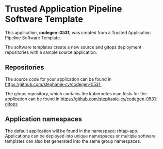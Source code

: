 # Trusted Application Pipeline Software Template

This application, **codegen-0531**, was created from a Trusted Application Pipeline Software Template.

The software templates create a new source and gitops deployment repositories with a sample source application. 

## Repositories

The source code for your application can be found in [https://github.com/stephanie-cy/codegen-0531 ](https://github.com/stephanie-cy/codegen-0531 ).
 
The gitops repository, which contains the kubernetes manifests for the application can be found in 
[https://github.com/stephanie-cy/codegen-0531-gitops ](https://github.com/stephanie-cy/codegen-0531-gitops ) 

## Application namespaces 

The default application will be found in the namespace: rhtap-app. Applications can be deployed into unique namespaces or multiple software templates can also bet generated into the same group namespaces.  